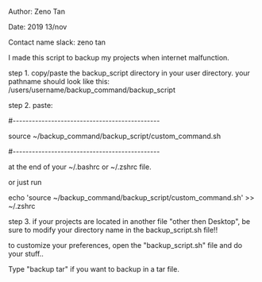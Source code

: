 Author: Zeno Tan

Date: 2019 13/nov

Contact name slack: zeno tan

I made this script to backup my projects when internet malfunction.

step 1. copy/paste the backup_script directory in your user directory. your pathname should look like this: /users/username/backup_command/backup_script

step 2. paste:

#----------------------------------------------

source ~/backup_command/backup_script/custom_command.sh

#----------------------------------------------

at the end of your ~/.bashrc or ~/.zshrc file.

or just run

echo 'source ~/backup_command/backup_script/custom_command.sh' >> ~/.zshrc

step 3. if your projects are located in another file "other then Desktop",
be sure to modify your directory name in the backup_script.sh file!!

to customize your preferences, open the "backup_script.sh" file and do your stuff..

Type "backup tar" if you want to backup in a tar file.
